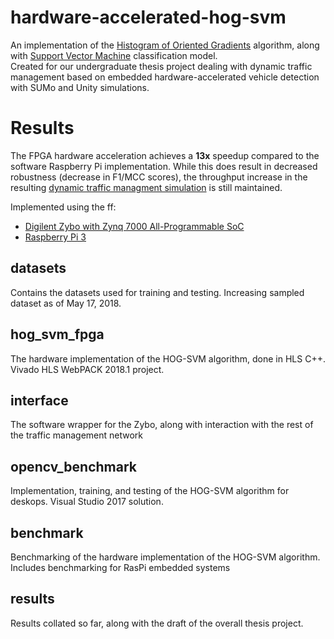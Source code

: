 # hardware-accelerated-hog-svm
An implementation of the [Histogram of Oriented Gradients](https://en.wikipedia.org/wiki/Histogram_of_oriented_gradients) algorithm, along with [Support Vector Machine](https://en.wikipedia.org/wiki/Support_vector_machine) classification model.  
Created for our undergraduate thesis project dealing with dynamic traffic management based on embedded hardware-accelerated vehicle detection with SUMo and Unity simulations.

# Results
The FPGA hardware acceleration achieves a **13x** speedup compared to the software Raspberry Pi implementation. While this does result in decreased robustness (decrease in F1/MCC scores), the throughput increase in the resulting [dynamic traffic managment simulation](https://gitlab.com/pgilaga/ITMS-UCL04) is still maintained.

Implemented using the ff:
* [Digilent Zybo with Zynq 7000 All-Programmable SoC](https://reference.digilentinc.com/reference/programmable-logic/zybo/start)
* [Raspberry Pi 3](https://www.raspberrypi.org/products/raspberry-pi-3-model-b/)

## datasets
Contains the datasets used for training and testing. Increasing sampled dataset as of May 17, 2018.

## hog_svm_fpga
The hardware implementation of the HOG-SVM algorithm, done in HLS C++. Vivado HLS WebPACK 2018.1 project.

## interface
The software wrapper for the Zybo, along with interaction with the rest of the traffic management network

## opencv_benchmark
Implementation, training, and testing of the HOG-SVM algorithm for deskops. Visual Studio 2017 solution.

## benchmark
Benchmarking of the hardware implementation of the HOG-SVM algorithm. Includes benchmarking for RasPi embedded systems  

## results
Results collated so far, along with the draft of the overall thesis project.  